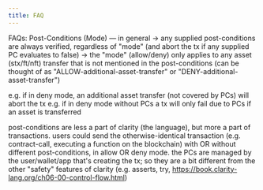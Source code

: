```yaml
---
title: FAQ
---
```


FAQs: Post-Conditions (Mode) — in general
→ any supplied post-conditions are always verified, regardless of "mode" (and abort the tx if any supplied PC evaluates to false)
→ the "mode" (allow/deny) only applies to any asset (stx/ft/nft) transfer that is not mentioned in the post-conditions (can be thought of as "ALLOW-additional-asset-transfer" or "DENY-additional-asset-transfer")

e.g. if in deny mode, an additional asset transfer (not covered by PCs) will abort the tx
e.g. if in deny mode without PCs a tx will only fail due to PCs if an asset is transferred 

post-conditions are less a part of clarity (the language), but more a part of transactions.
users could send the otherwise-identical transaction (e.g. contract-call, executing a function on the blockchain) with OR without different post-conditions, in allow OR deny mode.
the PCs are managed by the user/wallet/app that's creating the tx; so they are a bit different from the other "safety" features of clarity (e.g. asserts, try, https://book.clarity-lang.org/ch06-00-control-flow.html) 


